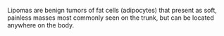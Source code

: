 Lipomas are benign tumors of fat cells (adipocytes) that present as soft, painless masses most commonly seen on the trunk, but can be located anywhere on the body.